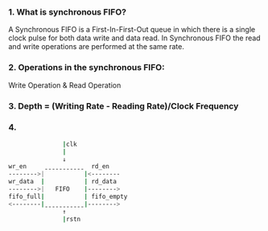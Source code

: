 ### 1. What is synchronous FIFO?
A Synchronous FIFO is a First-In-First-Out queue in which there is a single clock pulse for both data write and data read. In Synchronous FIFO the read and write operations are performed at the same rate. 

### 2. Operations in the synchronous FIFO:
Write Operation & Read Operation

### 3. Depth = (Writing Rate - Reading Rate)/Clock Frequency


### 4.
```BASH
               |clk
               |
               ↓
wr_en     ˍˍˍˍˍˍˍˍˍˍˍ  rd_en
-------->|           |<--------
wr_data  |           | rd_data
-------->|   FIFO    |-------->
fifo_full|           | fifo_empty
<--------|ˍˍˍˍˍˍˍˍˍˍˍ|-------->
               ↑
               |rstn
```
